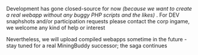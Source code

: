 Development has gone closed-source for now *(because we want to create a real webapp without any buggy PHP scripts and the likes)* . 
For DEV snaphshots and/or participation requests please contact the corp ingame, we welcome any kind of help or interest

Nevertheless, we will upload compiled webapps sometime in the future - stay tuned for a real MiningBuddy successor; the saga continues
